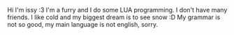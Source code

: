 Hi I'm issy :3
I'm a furry and I do some LUA programming.
I don't have many friends.
I like cold and my biggest dream is to see snow :D
My grammar is not so good, my main language is not english, sorry.
